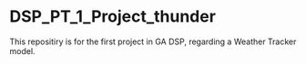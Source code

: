# DSP_PT_1_Project_thunder
This repositiry is for the first project in GA DSP, regarding a Weather Tracker model.

